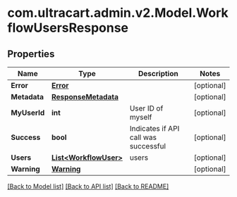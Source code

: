 
# com.ultracart.admin.v2.Model.WorkflowUsersResponse

## Properties

Name | Type | Description | Notes
------------ | ------------- | ------------- | -------------
**Error** | [**Error**](Error.md) |  | [optional] 
**Metadata** | [**ResponseMetadata**](ResponseMetadata.md) |  | [optional] 
**MyUserId** | **int** | User ID of myself | [optional] 
**Success** | **bool** | Indicates if API call was successful | [optional] 
**Users** | [**List&lt;WorkflowUser&gt;**](WorkflowUser.md) | users | [optional] 
**Warning** | [**Warning**](Warning.md) |  | [optional] 

[[Back to Model list]](../README.md#documentation-for-models)
[[Back to API list]](../README.md#documentation-for-api-endpoints)
[[Back to README]](../README.md)

